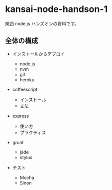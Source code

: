 # kansai-node-handson-1


関西 node.js ハンズオンの資料です。

## 全体の構成

+ インストールからデプロイ
	+ node.js
	+ nvm
	+ git
	+ heroku

+ coffeescript
	+ インストール
	+ 文法

+ express
	+ 使い方
	+ プラクティス

+ grunt
	+ jade
	+ stylus
	
+ テスト
	+ Mocha
	+ Sinon
